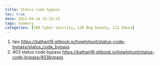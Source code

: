 ```yaml
---
title: Status code bypass
toc: true
date: 2021-04-14 15:23:23
tags: Summary
categories: [100 Cyber security, 110 Bug bounty, 112 Ideas]
---
```



1. tips https://kathan19.gitbook.io/howtohunt/status-code-bypass/status_code_bypass
1. 403 status code bypass https://kathan19.gitbook.io/howtohunt/status-code-bypass/403bypass
